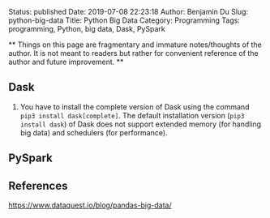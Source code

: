Status: published
Date: 2019-07-08 22:23:18
Author: Benjamin Du
Slug: python-big-data
Title: Python Big Data
Category: Programming
Tags: programming, Python, big data, Dask, PySpark

**
Things on this page are fragmentary and immature notes/thoughts of the author.
It is not meant to readers but rather for convenient reference of the author and future improvement.
**


## Dask

1. You have to install the complete version of Dask using the command `pip3 install dask[complete]`.
  The default installation version (`pip3 install dask`) of Dask 
  does not support extended memory (for handling big data) and schedulers (for performance).

## PySpark

## References

https://www.dataquest.io/blog/pandas-big-data/
 

